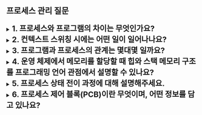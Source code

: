## 프로세스 관리 질문

<details>
    <summary>
        <strong style="font-size: 20px">1. 프로세스와 프로그램의 차이는 무엇인가요?</strong>
    </summary>
    프로그램은 실행되지 않은 정적 상태의 코드이며 디스크에 저장됩니다. 프로세스는 현재 실행 중인 프로그램이며 메모리에 적재됩니다. 운영체제에 의해 관리되고 CPU 자원을 할당받아 실행됩니다.
    <br/>
    <details>
        <summary>
            <strong>프로세스는 어떻게 관리되나요?</strong>
        </summary>
        프로세스 관리에는 여러가지가 있습니다.
        <ul>
          <li> 프로세스 상태 관리 : 새로 생성된 프로세스는 "New", CPU를 할당받아 실행 중일 때는 "Running", CPU를 기다리고 있을 때는 "Ready", I/O 작업이나 다른 이벤트를 기다릴 때는 "Blocked/Waiting", 실행을 마치면 "Terminated" 상태가 됩니다.
          <li> 프로세스 스케줄링 : 여러 프로세스 중 어떤 프로세스에 CPU를 할당해야 할지 결정해야 합니다. FCFS, SJF, Round Robin 등의 스케줄링 알고리즘이 있습니다.
          <li> 프로세스 간 통신 (IPC) : 운영체제는 파이프, 공유 메모리, 메시지 큐와 같은 IPC 메커니즘으로 정보를 교환합니다.
          <ul>
            <li>파이프 : 한 프로세스의 출력이 다른 프로세스의 입력으로 들어갑니다. 유닉스/리눅스에서 '|' 기호로 명령어들을 연결할 때 쓰는게 이거임
            <li>공유 메모리 : 특정 메모리를 여러 프로세스가 함께 쓸 수 있도록 합니다. 동기화 문제를 주의해야합니다.
            <li>메시지 큐 : 프로세스들이 메시지 형태로 데이터를 주고받을 수 있게 해주는 통신 방식입니다. 한 프로세스가 메시지를 큐에 넣어두면 다른 프로세스가 나중에 그 메시지를 가져가서 처리할 수 있습니다.
          </ul>          
          <li> 메모리 관리 : 각 프로세스는 자신만의 독립된 주소 공간을 필요로 하고, 운영체제는 물리적 메모리에 효율적으로 할당합니다. 가상 메모리 시스템을 통해 각 프로세스는 실제 물리적 메모리 크기보다 더 큰 주소 공간을 사용할 수 있습니다.
          <li> 프로세스의 생성과 종료 : 새로운 프로세스가 생성되면 필요한 자원을 할당하고, 종료되면 회수합니다.
        </ul>
        이 작업들은 모두 운영체제가 자동으로 수행합니다.
        <br/>
    </details>
    <br/>
    <details>
        <summary>
            <strong>프로세스 테이블은 무엇인가요? 프로세스 테이블의 PID와 PCB의 PID는 동일한가요?</strong>
        </summary>
        프로세스 테이블은 운영체제가 실행 중인 모든 프로세스의 정보를 관리하는 데이터 구조입니다. 프로세스 테이블의 각 항목은 해당 프로세스의 PCB를 가리키는 포인터를 포함합니다. 프로세스 테이블의 PID와 PCB의 PID는 동일합니다. 프로세스 테이블에도 같은 번호로 참조되고, PCB에도 같은 번호로 저장됩니다.
    </details>
    <br/>
    <details>
        <summary>
            <strong>좀비프로세스는 무엇인가요?</strong>
        </summary>
        실행이 완료되었지만 부모 프로세스가 자식 프로세스의 종료 상태를 확인하지 않아 완전히 제거되지 못한 프로세스입니다.
    </details>
</details>

<details>
    <summary>
        <strong style="font-size: 20px">2. 컨텍스트 스위칭 시에는 어떤 일이 일어나나요?</strong>
    </summary>
    컨텍스트 스위칭은 CPU가 실행 중인 프로세스를 변경할 때, 기존 프로세스의 상태를 저장하고 새로운 프로세스의 상태를 복원합니다. 먼저 CPU 레지스터 값들(프로그램 카운터, 스택 포인터 등), 메모리 관리 정보(페이지 테이블 등)을 PCB에 저장하고 새로운 프로세스의 PCB의 저장된 정보를 CPU 레지스터에 복원하고 메모리 관리 정보를 업데이트 하여 복원합니다.
    <br/>
    <details>
        <summary>
            <strong>컨텍스트 스위칭은 언제 일어나나요?</strong>
        </summary>
        <ul>
          <li>타이머 인터럽트가 발생할 때 : 운영체제는 각 프로세스에 일정 시간을 할당하는데, 이 시간이 끝나면 다른 프로세스로 전환합니다.
          <li>I/O 요청이 발생할 때 : 디스크 읽기는 오래걸리기 때문에 해당 작업이 완료될 때까지 다른 프로세스가 CPU를 사용할 수 있습니다.
          <li>프로세스가 자발적으로 CPU를 양보할 때 : sleep(), wait() 같은 시스템 콜을 호출할때
        </ul>
        <br/>
    </details>
    <br/>
    <details>
        <summary>
            <strong>프로세스와 스레드의 컨텍스트 스위칭의 차이는 무엇일까요?</strong>
        </summary>
        프로세스들은 메모리 공간, 페이지 테이블, 파일 디스크럽트가 독립적이고 스레드는 공유합니다. 따라서 자원을 공유하는 스레드 컨텍스트 스위칭이 더 빠릅니다.
    </details>
    <br/>
    <details>
        <summary>
            <strong>컨텍스트 스위칭이 발생하면, 기존 프로세스 정보는 어떻게 저장되나요?</strong>
        </summary>
        PCB에 저장됩니다. PCB에는 프로세스 식별자, 레지스터들의 주소와 값들(다음 실행할 명령어 위치, 범용 레지스터, 스택의 현재 위치 등), 메모리 정보(페이지 테이블 정보, 메모리 경계 정보 등), 기타 프로세스 상태 정보 등을 저장합니다.
    </details>
</details>

<details>
    <summary>
        <strong style="font-size: 20px">3. 프로그램과 프로세스의 관계는 몇대몇 일까요?</strong>
    </summary>
    프로그램이 레시피이면 프로세스는 요리라고 볼 수 있습니다. 하나의 프로그램은 여러 프로세스로 실행될 수 있습니다. 실제로 브라우저는 탭마다 프로세스를 가집니다.
    <br/>
</details>

<details>
    <summary>
        <strong style="font-size: 20px">4. 운영 체제에서 메모리를 할당할 때 힙와 스택 메모리 구조를 프로그래밍 언어 관점에서 설명할 수 있나요?</strong>
    </summary>
    스택은 함수 호출과 관련된 데이터를 저장하는 영역으로, 지역 변수와 함수의 매개변수가 저장됩니다. 힙은 프로그래머가 직접 메모리를 할당하고 해제하는 영역으로 동적으로 크기가 변하는 데이터를 다룰 때 주로 사용됩니다.
    <ul>
      <li>수명 관리 : 스택은 변수가 선언된 범위를 벗어나면 자동으로 해제됩니다. 힙은 프로그래머가 명시적으로 할당하고 해제해야함
      <li>할당 속도의 차이 : 스택은 단순히 스택 포인터를 이동하는거라 매우 빠릅니다. 힙은 메모리 블록을 찾고 분할 여부를 결정하고 헤더를 업데이트하고 반환하는 과정이 필요합니다.
      <li>메모리 한계 : 스택을 일반적으로 제한적인데 힙은 사용 가능한 메모리만큼 할당 가능합니다.
      <li>메모리 단편화 : 스택은 발생하지 않고 힙은 할당과 해제를 반복하면서 단편화가 발생할 수 있습니다.
    </ul>
    <br/>
    <details>
        <summary>
            <strong>자바스크립트 엔진의 메모리 관리를 설명해주세요</strong>
        </summary>
        자바스크립트 엔진의 메모리 관리는 운영체제의 메모리 관리를 추상화한 것입니다. 자바스크립트의 스택에는 small integer, 함수 호출 정보(실행 컨텍스트)가 저장됩니다. 힙에는 객체, 함수(함수도 객체임), 배열(배열도 객체임) 등이 저장됩니다. 실제 데이터는 힙에 저장되고 스택에는 그 데이터를 저장하는 참조만 저장됩니다. small integer는 스택에 직접 저장되고 명시적으로 힙 메모리를 해제해줘야 하는 운영체제와 달리 가비지 컬렉션이 자동으로 해제해줍니다.
        <br/>
    </details>
</details>

<details>
    <summary>
        <strong style="font-size: 20px">5. 프로세스 상태 전이 과정에 대해 설명해주세요.</strong>
    </summary>
    프로세스 상태 전이는 프로세스가 실행되는 동안 여러 상태들 사이를 이동하는것입니다. 상태에는 New, Ready, Running, Waiting, Terminated가 있습니다.
    <br/>
    <details>
        <summary>
            <strong>각 프로세스 상태가 변화하는 조건은 무엇인가요? 왜 그럴까요?</strong>
        </summary>
        <ul>
          <li>생성 → 준비 : 프로세스가 생성되고 운영체제가 이를 준비 큐에 추가합니다.
          <li>준비 → 실행 : 스케줄러가 준비 큐에서 프로세스를 선택에 CPU에 할당합니다. CPU 자원을 효율적으로 사용하기 위함입니다.
          <li>실행 → 대기 : 프로세스가 I/O을 요청하거나 다른 이벤트를 기다려야 할 때 CPU를 반납하고 대기 상태로 전이됩니다. 놀때 다른 프로세스를 실행하도록 하기 위함입니다.
          <li>대기 → 준비 : I/O 작업이 완료되거나 기다리던 이벤트가 발생하면 다시 준비상태로 전이합니다.
          <li>실행 → 종료 : 모든 작업을 마치면 종료상태로 전이됩니다.
        </ul>
        <br/>
    </details>
     <br/>
     <details>
        <summary>
            <strong>프로세스가 완료되면 어떤 상태로 종료되나요? 왜 그럴까요?</strong>
        </summary>
        종료 상태로 전이합니다. 운영체제가 해당 프로세스의 자원을 회수할 수 있고 이는 시스템 자원을 효율적으로 관리하기 위해 필요합니다.
        <br/>
    </details>
     <br/>
    <details>
        <summary>
            <strong>프로세스 상태 전이 5가지를 설명해주셨는데 추가로 더 없을까요? 더 있다면 각 상태를 상세히 설명하실 수 있나요? 각 상태를 나눈 이유가 무엇일까요?</strong>
        </summary>
        <ul>
          <li>일시 중단(Suspended) : 프로세스가 메모리에서 제거되어 디스크로 스왑 아웃된 상태. 메모리가 부족한 상황에서 사용됩니다.
          <li>재개(Resumed) : 일시 중단된 프로세스가 다시 메모리로 로드되어 준비 상태로 전이됩니다.
        <ul>
        시스템 자원의 효율적 관리와 프로세스의 우선순위 조정을 위해 사용됩니다.
        <br/>
    </details>
     <br/>
    <details>
        <summary>
            <strong>Node.js에서 이벤트 루프 관점으로 프로세스 상태 전이 과정을 설명할 수 있을까요 ? 예를 들어 네트워크 I/O를 보내면 프로세스는 어떠한 상태로 상태 전이가 될까요? 왜 그럴까요?</strong>
        </summary>
        메인 프로세스는 계속 ready - running 상태를 유지합니다. 네트워크 처리 프로세스는 ready로 대기하다가 네트워크 요청을 받으면 running 상태로 전환됩니다. 실제 네트워크 통신을 대기하면서는 waiting 상태로 전환되고 네트워크 응답이 오면 ready 상태로 돌아간 다음 running 상태가 되어 응답을 처리하고 node.js에 전달합니다. 이후에 다시 ready 상태로 돌아가 다음 작업을 기다립니다.
        <br/>
        <strong>Spring이라면?</strong>
        spring은 동기적으로 작동합니다. 따라서 ready 상태에서 시작하고 running 상태가 되어 요청을 처리합니다. 네트워크 I/O가 필요하면 waiting 상태로 전환되고 네트워크 응답이 오면 ready로 전환되고 running 상태가 되어 응답을 처리합니다.
    </details>
     <br/>
    <details>
        <summary>
            <strong>(백엔드라면) 데이터베이스로 커넥션에 쿼리 요청을 보내면 어떠한 상태로 프로세스가 상태 전이가 되는지 설명할 수 있나요 ? (typeORM과 같은 클라이언트가) 왜 그럴까요?</strong>
        </summary>
        여기도 메인 프로세스는 계속 ready - running 상태를 유지합니다. db 연결 프로세스도 ready로 대기하다가 쿼리 요청을 받으면 running 상태로 전환되고 waiting 상태로 대기하다가 응답을 받으면 ready 상태로 돌아간 후 running 상태가 되어 결과를 처리하고 node.js에 전달합니다.
        <br/>
    </details>
</details>

<details>
    <summary>
        <strong style="font-size: 20px">6. 프로세스 제어 블록(PCB)이란 무엇이며, 어떤 정보를 담고 있나요?</strong>
    </summary>
    PCB는 운영체제가 프로세스를 관리하기 위해 필요한 정보들을 담고 있는 데이터 구조입니다. 각 프로세스는 자신의 고유한 PCB를 가집니다.
    <ul>
      <li>프로세스 식별 정보
      <li>프로세스 상태 정보
      <li>메모리 관리 정보
      <li>입출력 상태 정보
    </ul>
    <br/>
    <details>
        <summary>
            <strong>PCB의 주요 구성 요소는 무엇인가요? (예: 프로세스 상태, 프로그램 카운터, CPU 레지스터 등)</strong>
        </summary>
         <ul>
          <li>프로세스 식별 정보
          <ul>
            <li>프로세스 ID(PID) : 각 프로세스의 식별자
            <li>부모 프로세스 PID : 해당 프로세스를 생성한 프로세스의 PID
            <li>사용자 ID : 프로세스를 실행한 사용자 정보
          </ul>
          <li>프로세스 상태 정보
          <ul>
            <li>프로세스 상태 : 실행, 준비, 대기 등
            <li>프로그램 카운터 : 다음에 실행할 명령어 주소
            <li>CPU 레지스터 : 프로세스가 CPU를 양보할 때 보존해야 할 레지스터 값들
            <li>CPU 스케줄링 정보 : 우선순위, 스케줄링 큐 포인터
          </ul>
          <li>메모리 관리 정보
          <ul>
            <li>메모리 경계 : 프로세스가 사용하는 메모리 시작과 끝 주소
            <li>페이지 테이블 : 가상 메모리 사용 시 페이지 정보
          </ul>
          <li>입출력 상태 정보
          <ul>
            <li>열린 파일 목록 : 프로세스가 사용 중인 파일들의 정보
            <li>입출력 장치 목록 : 할당된 입출력 장치들의 정보
          </ul>
        </ul>
        <br/>
    </details>
     <br/>
    <details>
        <summary>
            <strong>PCB는 메모리의 어디에 저장되나요?</strong>
        </summary>
        메모리는 커널 영역과 사용자 영역으로 나뉘며, 사용자 영역에 스택, 힙, 데이터, 텍스트 영역이 들어가고 커널 영역이 운영체제가 사용하는 영역으로 일반 프로그램은 접근할 수 없는 영역입니다. PCB는 이 커널 영역에 저장됩니다.
        <br/>
    </details>
</details>
